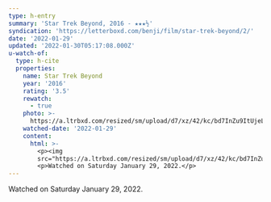 ```yaml
---
type: h-entry
summary: 'Star Trek Beyond, 2016 - ★★★½'
syndication: 'https://letterboxd.com/benji/film/star-trek-beyond/2/'
date: '2022-01-29'
updated: '2022-01-30T05:17:08.000Z'
u-watch-of:
  type: h-cite
  properties:
    name: Star Trek Beyond
    year: '2016'
    rating: '3.5'
    rewatch:
      - true
    photo: >-
      https://a.ltrbxd.com/resized/sm/upload/d7/xz/42/kc/bd7InZu9ItUjeLGZqcwCWEGPLjT-0-500-0-750-crop.jpg?k=e4ae7f67b5
    watched-date: '2022-01-29'
    content:
      html: >-
        <p><img
        src="https://a.ltrbxd.com/resized/sm/upload/d7/xz/42/kc/bd7InZu9ItUjeLGZqcwCWEGPLjT-0-500-0-750-crop.jpg?k=e4ae7f67b5"/></p>
        <p>Watched on Saturday January 29, 2022.</p>
---
```

Watched on Saturday January 29, 2022.
